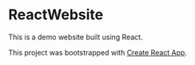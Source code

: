 # ReactWebsite

This is a demo website built using React.

This project was bootstrapped with [Create React App](https://github.com/facebookincubator/create-react-app).
